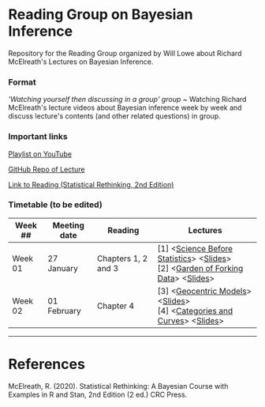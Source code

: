 # Reading Group on Bayesian Inference

Repository for the Reading Group organized by Will Lowe about Richard McElreath's Lectures on Bayesian Inference.

### Format

*'Watching yourself then discussing in a group' group* ~ Watching Richard McElreath's lecture videos about Bayesian inference week by week and discuss lecture's contents (and other related questions) in group.

### Important links

[Playlist on YouTube](https://www.youtube.com/watch?v=FdnMWdICdRs&list=PLDcUM9US4XdPz-KxHM4XHt7uUVGWWVSus)

[GitHub Repo of Lecture](https://github.com/rmcelreath/stat_rethinking_2023)

[Link to Reading (Statistical Rethinking, 2nd Edition)](https://xcelab.net/rm/statistical-rethinking/)

### Timetable (to be edited)

| Week ## | Meeting date | Reading | Lectures |
| ------- | -------------- | ------------- | ---------------------- |
| Week 01 | 27 January  | Chapters 1, 2 and 3 | [1] <[Science Before Statistics](https://www.youtube.com/watch?v=FdnMWdICdRs&list=PLDcUM9US4XdPz-KxHM4XHt7uUVGWWVSus&index=1)> <[Slides](https://speakerdeck.com/rmcelreath/statistical-rethinking-2023-lecture-01)> <br> [2] <[Garden of Forking Data](https://www.youtube.com/watch?v=R1vcdhPBlXA&list=PLDcUM9US4XdPz-KxHM4XHt7uUVGWWVSus&index=2)> <[Slides](https://speakerdeck.com/rmcelreath/statistical-rethinking-2023-lecture-02)>
| Week 02 | 01 February | Chapter 4 | [3] <[Geocentric Models](https://www.youtube.com/watch?v=tNOu-SEacNU&list=PLDcUM9US4XdPz-KxHM4XHt7uUVGWWVSus&index=3)> <[Slides](https://speakerdeck.com/rmcelreath/statistical-rethinking-2023-lecture-03)> <br> [4] <[Categories and Curves](https://www.youtube.com/watch?v=F0N4b7K_iYQ&list=PLDcUM9US4XdPz-KxHM4XHt7uUVGWWVSus&index=4)> <[Slides](https://speakerdeck.com/rmcelreath/statistical-rethinking-2023-lecture-04)>

--- 

# References

McElreath, R. (2020). Statistical Rethinking: A Bayesian Course with Examples in R and Stan, 2nd Edition (2 ed.) CRC Press. 
